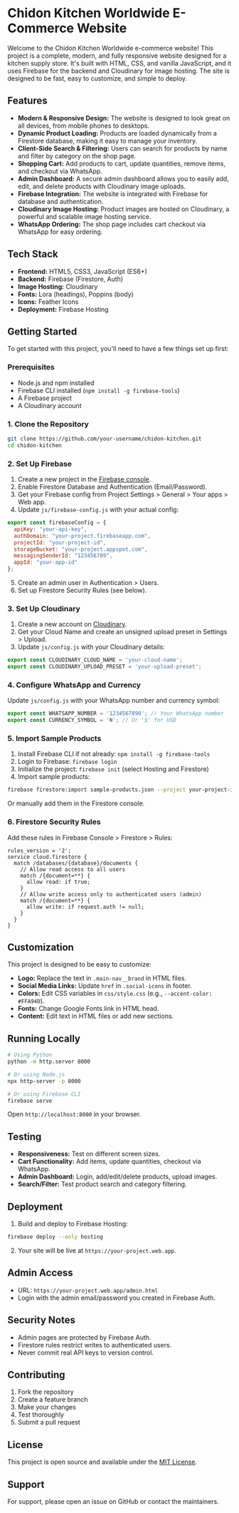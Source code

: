 # Chidon Kitchen Worldwide E-Commerce Website

Welcome to the Chidon Kitchen Worldwide e-commerce website! This project is a complete, modern, and fully responsive website designed for a kitchen supply store. It's built with HTML, CSS, and vanilla JavaScript, and it uses Firebase for the backend and Cloudinary for image hosting. The site is designed to be fast, easy to customize, and simple to deploy.


## Features

*   **Modern & Responsive Design:** The website is designed to look great on all devices, from mobile phones to desktops.
*   **Dynamic Product Loading:** Products are loaded dynamically from a Firestore database, making it easy to manage your inventory.
*   **Client-Side Search & Filtering:** Users can search for products by name and filter by category on the shop page.
*   **Shopping Cart:** Add products to cart, update quantities, remove items, and checkout via WhatsApp.
*   **Admin Dashboard:** A secure admin dashboard allows you to easily add, edit, and delete products with Cloudinary image uploads.
*   **Firebase Integration:** The website is integrated with Firebase for database and authentication.
*   **Cloudinary Image Hosting:** Product images are hosted on Cloudinary, a powerful and scalable image hosting service.
*   **WhatsApp Ordering:** The shop page includes cart checkout via WhatsApp for easy ordering.

## Tech Stack

- **Frontend:** HTML5, CSS3, JavaScript (ES6+)
- **Backend:** Firebase (Firestore, Auth)
- **Image Hosting:** Cloudinary
- **Fonts:** Lora (headings), Poppins (body)
- **Icons:** Feather Icons
- **Deployment:** Firebase Hosting

## Getting Started

To get started with this project, you'll need to have a few things set up first:

### Prerequisites

- Node.js and npm installed
- Firebase CLI installed (`npm install -g firebase-tools`)
- A Firebase project
- A Cloudinary account

### 1. Clone the Repository

```bash
git clone https://github.com/your-username/chidon-kitchen.git
cd chidon-kitchen
```

### 2. Set Up Firebase

1. Create a new project in the [Firebase console](https://console.firebase.google.com/).
2. Enable Firestore Database and Authentication (Email/Password).
3. Get your Firebase config from Project Settings > General > Your apps > Web app.
4. Update `js/firebase-config.js` with your actual config:

```javascript
export const firebaseConfig = {
  apiKey: "your-api-key",
  authDomain: "your-project.firebaseapp.com",
  projectId: "your-project-id",
  storageBucket: "your-project.appspot.com",
  messagingSenderId: "123456789",
  appId: "your-app-id"
};
```

5. Create an admin user in Authentication > Users.
6. Set up Firestore Security Rules (see below).

### 3. Set Up Cloudinary

1. Create a new account on [Cloudinary](https://cloudinary.com/).
2. Get your Cloud Name and create an unsigned upload preset in Settings > Upload.
3. Update `js/config.js` with your Cloudinary details:

```javascript
export const CLOUDINARY_CLOUD_NAME = 'your-cloud-name';
export const CLOUDINARY_UPLOAD_PRESET = 'your-upload-preset';
```

### 4. Configure WhatsApp and Currency

Update `js/config.js` with your WhatsApp number and currency symbol:

```javascript
export const WHATSAPP_NUMBER = '1234567890'; // Your WhatsApp number
export const CURRENCY_SYMBOL = '₦'; // Or '$' for USD
```

### 5. Import Sample Products

1. Install Firebase CLI if not already: `npm install -g firebase-tools`
2. Login to Firebase: `firebase login`
3. Initialize the project: `firebase init` (select Hosting and Firestore)
4. Import sample products:

```bash
firebase firestore:import sample-products.json --project your-project-id
```

Or manually add them in the Firestore console.

### 6. Firestore Security Rules

Add these rules in Firebase Console > Firestore > Rules:

```
rules_version = '2';
service cloud.firestore {
  match /databases/{database}/documents {
    // Allow read access to all users
    match /{document=**} {
      allow read: if true;
    }
    // Allow write access only to authenticated users (admin)
    match /{document=**} {
      allow write: if request.auth != null;
    }
  }
}
```

## Customization

This project is designed to be easy to customize:

*   **Logo:** Replace the text in `.main-nav__brand` in HTML files.
*   **Social Media Links:** Update `href` in `.social-icons` in footer.
*   **Colors:** Edit CSS variables in `css/style.css` (e.g., `--accent-color: #FFA94D`).
*   **Fonts:** Change Google Fonts link in HTML head.
*   **Content:** Edit text in HTML files or add new sections.

## Running Locally

```bash
# Using Python
python -m http.server 8000

# Or using Node.js
npx http-server -p 8000

# Or using Firebase CLI
firebase serve
```

Open `http://localhost:8000` in your browser.

## Testing

- **Responsiveness:** Test on different screen sizes.
- **Cart Functionality:** Add items, update quantities, checkout via WhatsApp.
- **Admin Dashboard:** Login, add/edit/delete products, upload images.
- **Search/Filter:** Test product search and category filtering.

## Deployment

1. Build and deploy to Firebase Hosting:

```bash
firebase deploy --only hosting
```

2. Your site will be live at `https://your-project.web.app`.

## Admin Access

- URL: `https://your-project.web.app/admin.html`
- Login with the admin email/password you created in Firebase Auth.

## Security Notes

- Admin pages are protected by Firebase Auth.
- Firestore rules restrict writes to authenticated users.
- Never commit real API keys to version control.

## Contributing

1. Fork the repository
2. Create a feature branch
3. Make your changes
4. Test thoroughly
5. Submit a pull request

## License

This project is open source and available under the [MIT License](LICENSE).

## Support

For support, please open an issue on GitHub or contact the maintainers.
